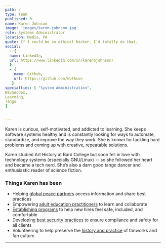 ```yaml
---
path: /
type: team
published: 0
name: Karen Johnson
image: 'images/karen-johnson.jpg'
role: Systems Administrator
location: Media, PA
quote: If I could be an ethical hacker, I’d totally do that.
social: 
  - {
  name: LinkedIn,
  url: https://www.linkedin.com/in/karenbjohnson/
  }
  - {
    name: Github,
    url: https://github.com/kbthson
   }
specialties: [ "System Administration",
DevSecOps,
Learning,
Tango
]

  
---
```


Karen is curious, self-motivated, and addicted to learning. She keeps software systems healthy and is constantly looking for ways to automate, standardize, and improve the way they work. She is known for tackling hard problems and coming up with creative, repeatable solutions.

Karen studied Art History at Bard College but soon fell in love with technology systems (especially GNU/Linux) -- so she followed her heart and became a tech nerd. She’s also a darn good tango dancer and enthusiastic reader of science fiction.



### Things Karen has been
* Helping [global peace partners](https://civicactions.com/case-study/globalnet/?portfolioCats=15) access information and share best practices
* Empowering [adult education practitioners](https://lincs.ed.gov/) to learn and collaborate
* [Establishing programs](http://civicactions-handbook.readthedocs.io/en/latest/04-how-we-work/cultural-ambassadors/) to help new hires feel safe, included, and comfortable
* Developing [best security practices](http://civicactions-handbook.readthedocs.io/en/latest/03-policies/security/) to ensure compliance and safety for all clients
* Volunteering to help preserve the [history and practice](http://www.transformativeworks.org/) of fanworks and fan culture



---------------------------------
